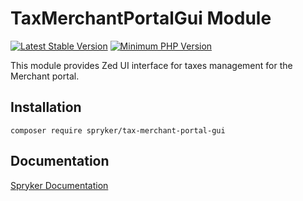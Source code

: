 # TaxMerchantPortalGui Module
[![Latest Stable Version](https://poser.pugx.org/spryker/tax-merchant-portal-gui/v/stable.svg)](https://packagist.org/packages/spryker/tax-merchant-portal-gui)
[![Minimum PHP Version](https://img.shields.io/badge/php-%3E%3D%208.0-8892BF.svg)](https://php.net/)

This module provides Zed UI interface for taxes management for the Merchant portal.

## Installation

```
composer require spryker/tax-merchant-portal-gui
```

## Documentation

[Spryker Documentation](https://docs.spryker.com)
